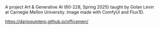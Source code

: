 A project Art & Generative AI (60-228, Spring 2025) taught by Golan Levin at Carnegie Mellon University. Image made with ComfyUI and Flux1D. 

https://darioquintero.github.io/officemen/
